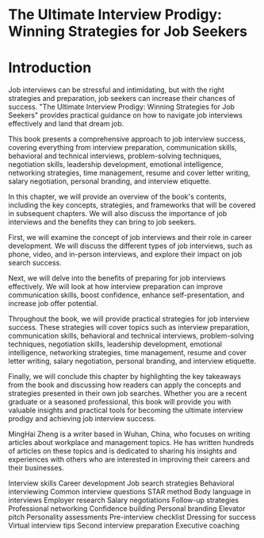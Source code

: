 # The Ultimate Interview Prodigy: Winning Strategies for Job Seekers

# Introduction

Job interviews can be stressful and intimidating, but with the right strategies and preparation, job seekers can increase their chances of success. "The Ultimate Interview Prodigy: Winning Strategies for Job Seekers" provides practical guidance on how to navigate job interviews effectively and land that dream job.

This book presents a comprehensive approach to job interview success, covering everything from interview preparation, communication skills, behavioral and technical interviews, problem-solving techniques, negotiation skills, leadership development, emotional intelligence, networking strategies, time management, resume and cover letter writing, salary negotiation, personal branding, and interview etiquette.

In this chapter, we will provide an overview of the book's contents, including the key concepts, strategies, and frameworks that will be covered in subsequent chapters. We will also discuss the importance of job interviews and the benefits they can bring to job seekers.

First, we will examine the concept of job interviews and their role in career development. We will discuss the different types of job interviews, such as phone, video, and in-person interviews, and explore their impact on job search success.

Next, we will delve into the benefits of preparing for job interviews effectively. We will look at how interview preparation can improve communication skills, boost confidence, enhance self-presentation, and increase job offer potential.

Throughout the book, we will provide practical strategies for job interview success. These strategies will cover topics such as interview preparation, communication skills, behavioral and technical interviews, problem-solving techniques, negotiation skills, leadership development, emotional intelligence, networking strategies, time management, resume and cover letter writing, salary negotiation, personal branding, and interview etiquette.

Finally, we will conclude this chapter by highlighting the key takeaways from the book and discussing how readers can apply the concepts and strategies presented in their own job searches. Whether you are a recent graduate or a seasoned professional, this book will provide you with valuable insights and practical tools for becoming the ultimate interview prodigy and achieving job interview success.

MingHai Zheng is a writer based in Wuhan, China, who focuses on writing articles about workplace and management topics. He has written hundreds of articles on these topics and is dedicated to sharing his insights and experiences with others who are interested in improving their careers and their businesses.


Interview skills
Career development
Job search strategies
Behavioral interviewing
Common interview questions
STAR method
Body language in interviews
Employer research
Salary negotiations
Follow-up strategies
Professional networking
Confidence building
Personal branding
Elevator pitch
Personality assessments
Pre-interview checklist
Dressing for success
Virtual interview tips
Second interview preparation
Executive coaching
